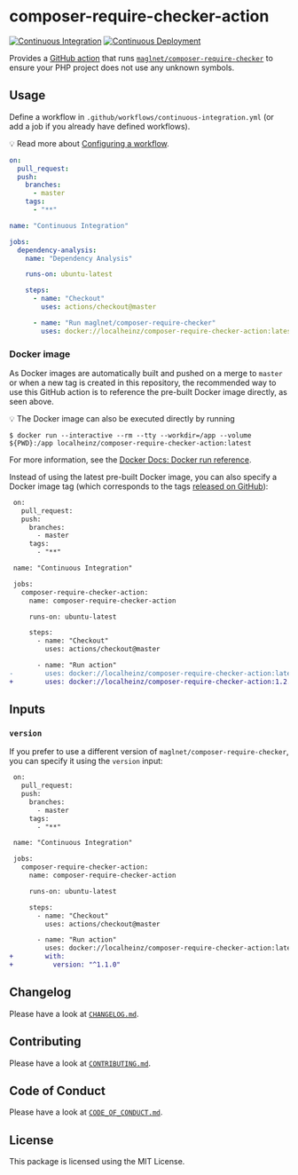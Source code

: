 # composer-require-checker-action

[![Continuous Integration](https://github.com/localheinz/composer-require-checker-action/workflows/Continuous%20Integration/badge.svg)](https://github.com/localheinz/composer-require-checker-action/actions)
[![Continuous Deployment](https://github.com/localheinz/composer-require-checker-action/workflows/Continuous%20Deployment/badge.svg)](https://github.com/localheinz/composer-require-checker-action/actions)

Provides a [GitHub action](https://github.com/features/actions) that runs [`maglnet/composer-require-checker`](https://github.com/maglnet/ComposerRequireChecker) to ensure your PHP project does not use any unknown symbols.

## Usage

Define a workflow in `.github/workflows/continuous-integration.yml` (or add a job if you already have defined workflows).

:bulb: Read more about [Configuring a workflow](https://help.github.com/en/articles/configuring-a-workflow).

```yaml
on:
  pull_request:
  push:
    branches:
      - master
    tags:
      - "**"

name: "Continuous Integration"

jobs:
  dependency-analysis:
    name: "Dependency Analysis"

    runs-on: ubuntu-latest

    steps:
      - name: "Checkout"
        uses: actions/checkout@master

      - name: "Run maglnet/composer-require-checker"
        uses: docker://localheinz/composer-require-checker-action:latest
```

### Docker image

As Docker images are automatically built and pushed on a merge to `master` or when a new tag is created in this repository, the recommended way to use this GitHub action is to reference the pre-built Docker image directly, as seen above.

:bulb: The Docker image can also be executed directly by running

```
$ docker run --interactive --rm --tty --workdir=/app --volume ${PWD}:/app localheinz/composer-require-checker-action:latest
```

For more information, see the [Docker Docs: Docker run reference](https://docs.docker.com/engine/reference/run/).

Instead of using the latest pre-built Docker image, you can also specify a Docker image tag (which corresponds to the tags [released on GitHub](https://github.com/localheinz/composer-require-checker-action/releases)):

```diff
 on:
   pull_request:
   push:
     branches:
       - master
     tags:
       - "**"

 name: "Continuous Integration"

 jobs:
   composer-require-checker-action:
     name: composer-require-checker-action

     runs-on: ubuntu-latest

     steps:
       - name: "Checkout"
         uses: actions/checkout@master

       - name: "Run action"
-        uses: docker://localheinz/composer-require-checker-action:latest
+        uses: docker://localheinz/composer-require-checker-action:1.2.3
```

## Inputs

### `version`

If you prefer to use a different version of `maglnet/composer-require-checker`, you can specify it using the `version` input:

```diff
 on:
   pull_request:
   push:
     branches:
       - master
     tags:
       - "**"

 name: "Continuous Integration"

 jobs:
   composer-require-checker-action:
     name: composer-require-checker-action

     runs-on: ubuntu-latest

     steps:
       - name: "Checkout"
         uses: actions/checkout@master

       - name: "Run action"
         uses: docker://localheinz/composer-require-checker-action:latest
+        with:
+          version: "^1.1.0"
```
## Changelog

Please have a look at [`CHANGELOG.md`](CHANGELOG.md).

## Contributing

Please have a look at [`CONTRIBUTING.md`](.github/CONTRIBUTING.md).

## Code of Conduct

Please have a look at [`CODE_OF_CONDUCT.md`](.github/CODE_OF_CONDUCT.md).

## License

This package is licensed using the MIT License.
